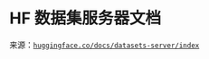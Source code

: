 # HF 数据集服务器文档

来源：[`huggingface.co/docs/datasets-server/index`](https://huggingface.co/docs/datasets-server/index)
